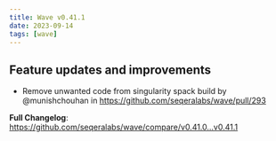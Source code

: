 ```yaml
---
title: Wave v0.41.1
date: 2023-09-14
tags: [wave]
---
```


## Feature updates and improvements

* Remove unwanted code from singularity spack build by @munishchouhan in https://github.com/seqeralabs/wave/pull/293

**Full Changelog**: https://github.com/seqeralabs/wave/compare/v0.41.0...v0.41.1
